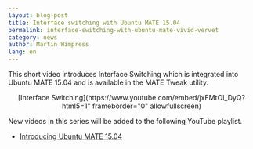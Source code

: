 ```yaml
--- 
layout: blog-post
title: Interface switching with Ubuntu MATE 15.04
permalink: interface-switching-with-ubuntu-mate-vivid-vervet
category: news
author: Martin Wimpress
lang: en
---
```


This short video introduces Interface Switching which is integrated into Ubuntu MATE 15.04 and is available in the MATE Tweak utility.

<p align="center">
[Interface Switching](https://www.youtube.com/embed/jxFMtOl_DyQ?html5=1" frameborder="0" allowfullscreen)

New videos in this series will be added to the following YouTube playlist.

  * [Introducing Ubuntu MATE 15.04](//www.youtube.com/playlist?list=PLE6KGGrWCFf0-7sVeKHpddNGUPCYTclBR)
